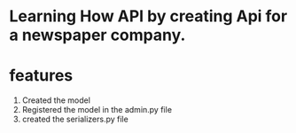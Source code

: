 # Learning How API by creating Api for a newspaper company.

# features
1. Created the model
2. Registered the model in the admin.py file
3. created the serializers.py file
